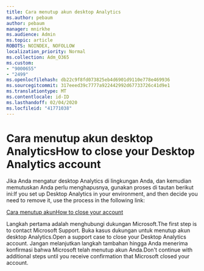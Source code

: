 ```yaml
---
title: Cara menutup akun desktop Analytics
ms.author: pebaum
author: pebaum
manager: mnirkhe
ms.audience: Admin
ms.topic: article
ROBOTS: NOINDEX, NOFOLLOW
localization_priority: Normal
ms.collection: Adm_O365
ms.custom:
- "9000655"
- "2499"
ms.openlocfilehash: db22c9f8fd073825eb4d6901d9110e778e469936
ms.sourcegitcommit: 317eeed39c7777a922442992d67733726c41d9e1
ms.translationtype: MT
ms.contentlocale: id-ID
ms.lasthandoff: 02/04/2020
ms.locfileid: "41771038"
---
```

# <a name="how-to-close-your-desktop-analytics-account"></a><span data-ttu-id="6eb20-102">Cara menutup akun desktop Analytics</span><span class="sxs-lookup"><span data-stu-id="6eb20-102">How to close your Desktop Analytics account</span></span>

<span data-ttu-id="6eb20-103">Jika Anda mengatur desktop Analytics di lingkungan Anda, dan kemudian memutuskan Anda perlu menghapusnya, gunakan proses di tautan berikut ini:</span><span class="sxs-lookup"><span data-stu-id="6eb20-103">If you set up Desktop Analytics in your environment, and then decide you need to remove it, use the process in the following link:</span></span>

[<span data-ttu-id="6eb20-104">Cara menutup akun</span><span class="sxs-lookup"><span data-stu-id="6eb20-104">How to close your account</span></span>](https://docs.microsoft.com/configmgr/desktop-analytics/account-close)

<span data-ttu-id="6eb20-105">Langkah pertama adalah menghubungi dukungan Microsoft.</span><span class="sxs-lookup"><span data-stu-id="6eb20-105">The first step is to contact Microsoft Support.</span></span> <span data-ttu-id="6eb20-106">Buka kasus dukungan untuk menutup akun desktop Analytics.</span><span class="sxs-lookup"><span data-stu-id="6eb20-106">Open a support case to close your Desktop Analytics account.</span></span> <span data-ttu-id="6eb20-107">Jangan melanjutkan langkah tambahan hingga Anda menerima konfirmasi bahwa Microsoft telah menutup akun Anda.</span><span class="sxs-lookup"><span data-stu-id="6eb20-107">Don't continue with additional steps until you receive confirmation that Microsoft closed your account.</span></span>
